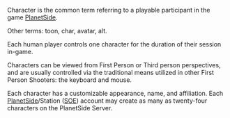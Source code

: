 Character is the common term referring to a playable participant in the game
[PlanetSide](../etc/PlanetSide.md).

Other terms: toon, char, avatar, alt.

Each human player controls one character for the duration of their session
in-game.

Characters can be viewed from First Person or Third person perspectives, and are
usually controlled via the traditional means utilized in other First Person
Shooters: the keyboard and mouse.

Each character has a customizable appearance, name, and affiliation. Each
[PlanetSide](../etc/PlanetSide.md)/Station
([SOE](../etc/Sony_Online_Entertainment.md)) account may create as many as
twenty-four characters on the PlanetSide Server.


